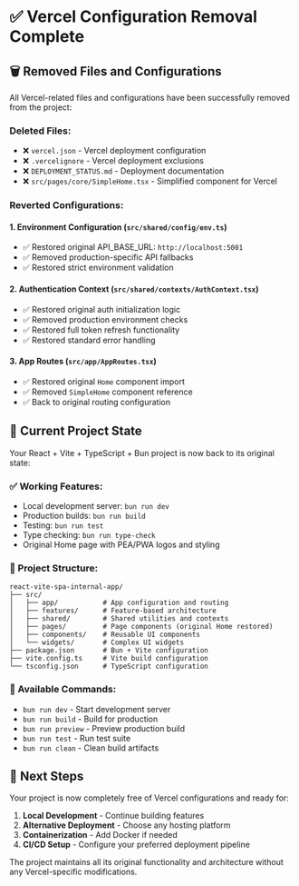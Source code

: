 # ✅ Vercel Configuration Removal Complete

## 🗑️ Removed Files and Configurations

All Vercel-related files and configurations have been successfully removed from the project:

### **Deleted Files:**
- ❌ `vercel.json` - Vercel deployment configuration
- ❌ `.vercelignore` - Vercel deployment exclusions  
- ❌ `DEPLOYMENT_STATUS.md` - Deployment documentation
- ❌ `src/pages/core/SimpleHome.tsx` - Simplified component for Vercel

### **Reverted Configurations:**

#### 1. **Environment Configuration (`src/shared/config/env.ts`)**
- ✅ Restored original API_BASE_URL: `http://localhost:5001`
- ✅ Removed production-specific API fallbacks
- ✅ Restored strict environment validation

#### 2. **Authentication Context (`src/shared/contexts/AuthContext.tsx`)**
- ✅ Restored original auth initialization logic
- ✅ Removed production environment checks
- ✅ Restored full token refresh functionality
- ✅ Restored standard error handling

#### 3. **App Routes (`src/app/AppRoutes.tsx`)**
- ✅ Restored original `Home` component import
- ✅ Removed `SimpleHome` component reference
- ✅ Back to original routing configuration

## 🚀 Current Project State

Your React + Vite + TypeScript + Bun project is now back to its original state:

### **✅ Working Features:**
- Local development server: `bun run dev`
- Production builds: `bun run build`
- Testing: `bun run test`
- Type checking: `bun run type-check`
- Original Home page with PEA/PWA logos and styling

### **📁 Project Structure:**
```
react-vite-spa-internal-app/
├── src/
│   ├── app/           # App configuration and routing
│   ├── features/      # Feature-based architecture
│   ├── shared/        # Shared utilities and contexts
│   ├── pages/         # Page components (original Home restored)
│   ├── components/    # Reusable UI components
│   └── widgets/       # Complex UI widgets
├── package.json       # Bun + Vite configuration
├── vite.config.ts     # Vite build configuration
└── tsconfig.json      # TypeScript configuration
```

### **🔧 Available Commands:**
- `bun run dev` - Start development server
- `bun run build` - Build for production
- `bun run preview` - Preview production build
- `bun run test` - Run test suite
- `bun run clean` - Clean build artifacts

## 📝 Next Steps

Your project is now completely free of Vercel configurations and ready for:

1. **Local Development** - Continue building features
2. **Alternative Deployment** - Choose any hosting platform
3. **Containerization** - Add Docker if needed
4. **CI/CD Setup** - Configure your preferred deployment pipeline

The project maintains all its original functionality and architecture without any Vercel-specific modifications.
